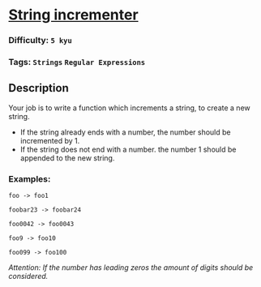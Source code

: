 # [String incrementer](https://www.codewars.com/kata/54a91a4883a7de5d7800009c)

### Difficulty: `5 kyu`

### Tags: `Strings` `Regular Expressions`

## Description

Your job is to write a function which increments a string, to create a new string.

- If the string already ends with a number, the number should be incremented by 1.
- If the string does not end with a number. the number 1 should be appended to the new string.

### Examples:

```
foo -> foo1

foobar23 -> foobar24

foo0042 -> foo0043

foo9 -> foo10

foo099 -> foo100
```

*Attention: If the number has leading zeros the amount of digits should be considered.*